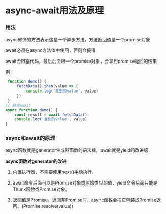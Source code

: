 # async-await用法及原理

### 用法

async修饰的方法表示这是一个异步方法，方法返回值是一个promise对象

await必须在async方法体中使用，否则会报错

await会阻塞代码，最后后面跟一个promise对象，会拿到promise返回的结果

例：

```js
 function demo() {
     fetchData().then(value => {
         console.log('拿到的value', value)
     })
 }
// 换成await
async function demo() {
    const result = await fetchData()
    console.log('拿到的value', value)
}
```



### async和await的原理

async函数就是generator生成器函数的语法糖，await就是yield的改进版

**async函数对generator的改进**

1. 内置执行器，不需要使用next()手动执行。

2. await命令后面可以是Promise对象或原始类型的值，yield命令后面只能是Thunk函数或Promise对象。

3. 返回值是Promise。返回非Promise时，async函数会把它包装成Promise返回。(Promise.resolve(value))





